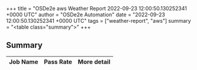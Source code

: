 +++
title = "OSDe2e aws Weather Report 2022-09-23 12:00:50.130252341 +0000 UTC"
author = "OSDe2e Automation"
date = "2022-09-23 12:00:50.130252341 +0000 UTC"
tags = ["weather-report", "aws"]
summary = "<table class=\"summary\"></table>"
+++
## Summary

| Job Name | Pass Rate | More detail |
|----------|-----------|-------------|





